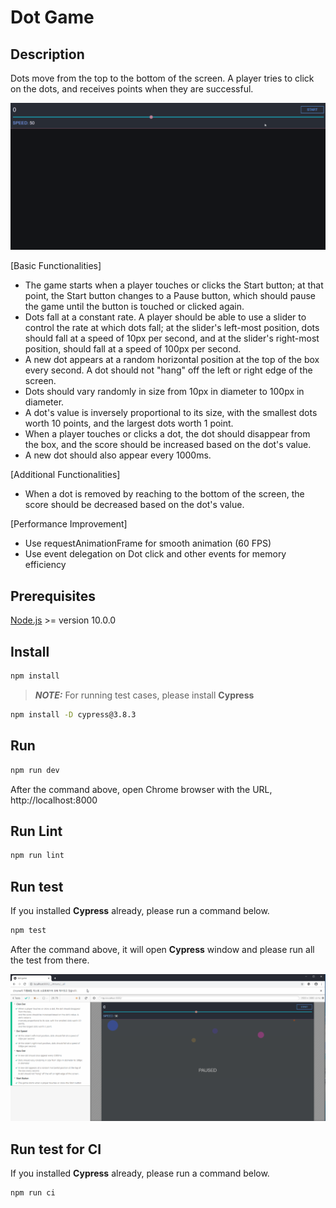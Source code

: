 # Dot Game

## Description

Dots move from the top to the bottom of the screen. A player tries to click on the dots, and receives points when they are successful.

![Dot Game](./etc/game.gif 'Dot Game')

[Basic Functionalities]

- The game starts when a player touches or clicks the Start button; at that point, the Start button changes to a Pause button, which should pause the game until the button is touched or clicked again.
- Dots fall at a constant rate. A player should be able to use a slider to control the rate at which dots fall; at the slider's left-most position, dots should fall at a speed of 10px per second, and at the slider's right-most position, should fall at a speed of 100px per second.
- A new dot appears at a random horizontal position at the top of the box every second. A dot should not "hang" off the left or right edge of the screen.
- Dots should vary randomly in size from 10px in diameter to 100px in diameter.
- A dot's value is inversely proportional to its size, with the smallest dots worth 10 points, and the largest dots worth 1 point.
- When a player touches or clicks a dot, the dot should disappear from the box, and the score should be increased based on the dot's value.
- A new dot should also appear every 1000ms.

[Additional Functionalities]

- When a dot is removed by reaching to the bottom of the screen, the score should be decreased based on the dot's value.

[Performance Improvement]

- Use requestAnimationFrame for smooth animation (60 FPS)
- Use event delegation on Dot click and other events for memory efficiency

## Prerequisites

[Node.js](https://nodejs.org/en/) >= version 10.0.0

## Install

```sh
npm install
```

> **_NOTE:_** For running test cases, please install **Cypress**

```sh
npm install -D cypress@3.8.3
```

## Run

```sh
npm run dev
```

After the command above, open Chrome browser with the URL, http://localhost:8000

## Run Lint

```sh
npm run lint
```

## Run test

If you installed **Cypress** already, please run a command below.

```sh
npm test
```

After the command above, it will open **Cypress** window and please run all the test from there.

![Test](./etc/test.gif 'Test')

## Run test for CI

If you installed **Cypress** already, please run a command below.

```sh
npm run ci
```
